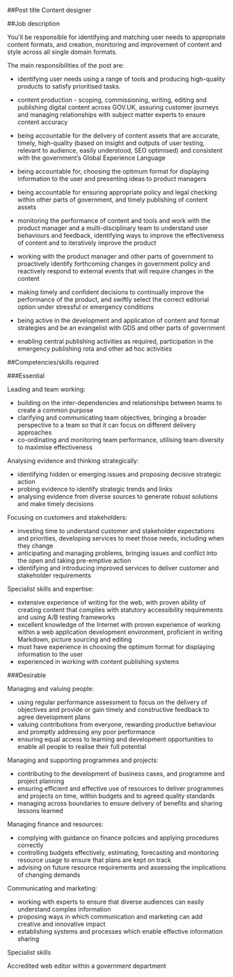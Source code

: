 ##Post title 
Content designer 				
	
##Job description

You'll be responsible for identifying and matching user needs to appropriate content formats, and creation, monitoring and improvement of content and style across all single domain formats.

The main responsibilities of the post are:

- identifying user needs using a range of tools and producing high-quality products to satisfy prioritised tasks.

- content production -  scoping, commissioning, writing, editing and publishing digital content across GOV.UK, assuring customer journeys and managing relationships with subject matter experts to ensure content accuracy

- being accountable for the delivery of content assets that are accurate, timely, high-quality (based on insight and outputs of user testing, relevant to audience, easily understood, SEO optimised) and consistent with the government’s Global Experience Language

- being accountable for, choosing the optimum format for displaying information to the user and presenting ideas to product managers

- being accountable for ensuring appropriate policy and legal checking within other parts of government, and timely publishing of content assets

- monitoring the performance of content and tools and work with the product manager and a multi-disciplinary team to understand user behaviours and feedback, identifying ways to improve the effectiveness of content and to iteratively improve the product

- working with the product manager and other parts of government to proactively identify forthcoming changes in government policy and reactively respond to external events that will require changes in the content

- making timely and confident decisions to continually improve the performance of the product, and swiftly select the correct editorial option under stressful or emergency conditions

- being active in the development and application of content and format strategies and be an evangelist with GDS and other parts of government

- enabling central publishing activities as required, participation in the emergency publishing rota and other ad hoc activities



##Competencies/skills required

###Essential

Leading and team working:

- building on the inter-dependencies and relationships between teams to create a common purpose
- clarifying and communicating team objectives, bringing a broader perspective to a team so that it can focus on different delivery approaches
- co-ordinating and monitoring team performance, utilising team diversity to maximise effectiveness


Analysing evidence and thinking strategically:

- identifying hidden or emerging issues and proposing decisive strategic action 
- probing evidence to identify strategic trends and links 
- analysing evidence from diverse sources to generate robust solutions and make timely decisions 


Focusing on customers and stakeholders:

- investing time to understand customer and stakeholder expectations and priorities, developing services to meet those needs, including when they change 
- anticipating and managing problems, bringing issues and conflict into the open and taking pre-emptive action 
- identifying and introducing improved services to deliver customer and stakeholder requirements 


Specialist skills and expertise:

- extensive experience of writing for the web, with proven ability of creating content that complies with statutory accessibility requirements and using A/B testing frameworks
- excellent knowledge of the Internet with proven experience of working within a web application development environment, proficient in writing Markdown, picture sourcing and editing
- must have experience in choosing the optimum format for displaying information to the user
- experienced in working with content publishing systems



###Desirable

Managing and valuing people:

- using regular performance assessment to focus on the delivery of objectives and provide or gain timely and constructive feedback to agree development plans
- valuing contributions from everyone, rewarding productive behaviour and promptly addressing any poor performance
- ensuring equal access to learning and development opportunities to enable all people to realise their full potential


Managing and supporting programmes and projects:

- contributing to the development of business cases, and programme and project planning
- ensuring efficient and effective use of resources to deliver programmes and projects on time, within budgets and to agreed quality standards
- managing across boundaries to ensure delivery of benefits and sharing lessons learned
  

Managing finance and resources:

- complying with guidance on finance policies and applying procedures correctly
- controlling budgets effectively, estimating, forecasting and monitoring resource usage to ensure that plans are kept on track
- advising on future resource requirements and assessing the implications of changing demands


Communicating and marketing:

- working with experts to ensure that diverse audiences can easily understand complex information 
- proposing ways in which communication and marketing can add creative and innovative impact 
- establishing systems and processes which enable effective information sharing 

Specialist skills

Accredited web editor within a government department




